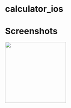 # calculator_ios

# Screenshots
<!-- ![Simulator Screen Shot - iPhone 14 Pro Max - 2023-04-04 at 17 22 45](https://user-images.githubusercontent.com/48084596/229796835-3bf3aa4c-39dd-4218-b97f-bbc8a939fdda.png)
![Simulator Screen Shot - iPhone 14 Pro Max - 2023-04-04 at 17 22 38](https://user-images.githubusercontent.com/48084596/229796850-8eefb0cb-cea3-451a-a0c6-6bcaa51e0d95.png) -->
<img src="https://user-images.githubusercontent.com/48084596/229796835-3bf3aa4c-39dd-4218-b97f-bbc8a939fdda.png" width="200" />

